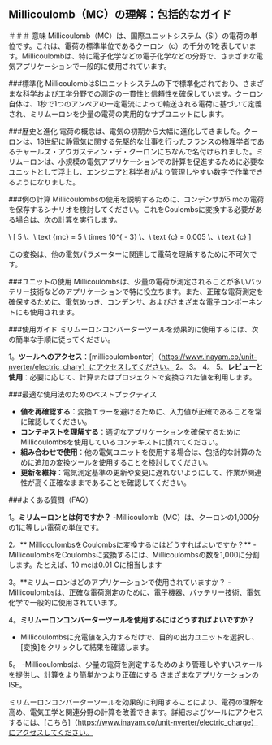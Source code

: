 ## Millicoulomb（MC）の理解：包括的なガイド

＃＃＃ 意味
Millicoulomb（MC）は、国際ユニットシステム（SI）の電荷の単位です。これは、電荷の標準単位であるクーロン（c）の千分の1を表しています。Millicoulombは、特に電子化学などの電子化学などの分野で、さまざまな電気アプリケーションで一般的に使用されています。

###標準化
MillicoulombはSIユニットシステムの下で標準化されており、さまざまな科学および工学分野での測定の一貫性と信頼性を確保しています。クーロン自体は、1秒で1つのアンペアの一定電流によって輸送される電荷​​に基づいて定義され、ミリムーロンを少量の電荷の実用的なサブユニットにします。

###歴史と進化
電荷の概念は、電気の初期から大幅に進化してきました。クーロンは、18世紀に静電気に関する先駆的な仕事を行ったフランスの物理学者であるチャールズ・アウガスティン・デ・クーロンにちなんで名付けられました。ミリムーロンは、小規模の電気アプリケーションでの計算を促進するために必要なユニットとして浮上し、エンジニアと科学者がより管理しやすい数字で作業できるようになりました。

###例の計算
Millicoulombsの使用を説明するために、コンデンサが5 mcの電荷を保存するシナリオを検討してください。これをCoulombsに変換する必要がある場合は、次の計算を実行します。

\ [
5 \、\ text {mc} = 5 \ times 10^{ -  3} \、\ text {c} = 0.005 \、\ text {c}
\]

この変換は、他の電気パラメーターに関連して電荷を理解するために不可欠です。

###ユニットの使用
Millicoulombsは、少量の電荷が測定されることが多いバッテリー技術などのアプリケーションで特に役立ちます。また、正確な電荷測定を確保するために、電気めっき、コンデンサ、およびさまざまな電子コンポーネントにも使用されます。

###使用ガイド
ミリムーロンコンバーターツールを効果的に使用するには、次の簡単な手順に従ってください。

1。**ツールへのアクセス**：[millicoulombonter]（https://www.inayam.co/unit-nverter/electric_chary）にアクセスしてください。
2。
3。
4。
5。**レビューと使用**：必要に応じて、計算またはプロジェクトで変換された値を利用します。

###最適な使用法のためのベストプラクティス
-  **値を再確認する**：変換エラーを避けるために、入力値が正確であることを常に確認してください。
-  **コンテキストを理解する**：適切なアプリケーションを確保するためにMillicoulombsを使用しているコンテキストに慣れてください。
-  **組み合わせで使用**：他の電気ユニットを使用する場合は、包括的な計算のために追加の変換ツールを使用することを検討してください。
-  **更新を維持**：電気測定基準の更新や変更に遅れないようにして、作業が関連性が高く正確なままであることを確認してください。

###よくある質問（FAQ）

1。**ミリムーロンとは何ですか？**
-Millicoulomb（MC）は、クーロンの1,000分の1に等しい電荷の単位です。

2。** MillicoulombsをCoulombsに変換するにはどうすればよいですか？**
-MillicoulombsをCoulombsに変換するには、Millicoulombsの数を1,000に分割します。たとえば、10 mcは0.01 Cに相当します

3。**ミリムーロンはどのアプリケーションで使用されていますか？
-Millicoulombsは、正確な電荷測定のために、電子機器、バッテリー技術、電気化学で一般的に使用されています。

4。**ミリムーロンコンバーターツールを使用するにはどうすればよいですか？**
-  Millicoulombsに充電値を入力するだけで、目的の出力ユニットを選択し、[変換]をクリックして結果を確認します。

5。
-Millicoulombsは、少量の電荷を測定するためのより管理しやすいスケールを提供し、計算をより簡単かつより正確にする さまざまなアプリケーションのISE。

ミリムーロンコンバーターツールを効果的に利用することにより、電荷の理解を高め、電気工学と関連分野の計算を改善できます。詳細およびツールにアクセスするには、[こちら]（https://www.inayam.co/unit-nverter/electric_charge）にアクセスしてください。